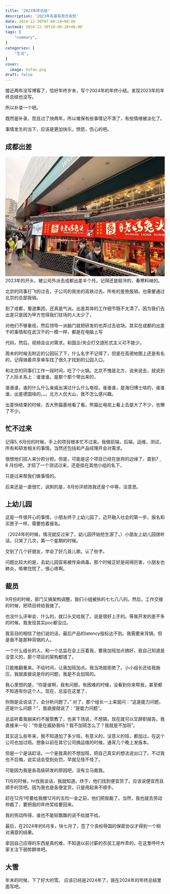 ```yaml
---
title: "2023年终总结"
description: '2023年有喜有悲也有怒'
date: 2024-12-30T07:08:18+08:00
lastmod: 2024-12-30T10:08:28+08:00
tags: [
    "summary",
]
categories: [
    "生活",
]
cover:
  image: hefan.png
draft: false
---
```


接近两年没写博客了，恰好年终岁末，写个2024年的年终小结。发现2023年的年终总结也没写。

所以补录一个吧。

既然是补录，而且过了快两年，所以难保有些事情记不清了，有些情绪被淡化了。

事情发生的当下，应该是更加快乐，愤怒，伤心的吧。

## 成都出差

![老妈兔头](tutou.png)
2023年的开头，被公司外派去成都出差半个月。记得还是挺冷的，春寒料峭的。

北京的同事打飞的过去，子公司的我坐的高铁过去。所有的差旅报销，也需要通过北京的总部报销。

到了成都，蜀道集团，还真是气派。出差具体的工作细节既不太清了。因为我们去出差只是因为甲方觉得我们驻场的人太少了，

对他们不够重视，然后领导一派脑门就把研发的也弄过去驻场。其实在成都的出差干的事情和在武汉干的一模一样，都是在电脑上写

代码，然后，视频会议对需求。和国企/央企打交道形式主义可不能少。

周末的时候去附近的公园玩了下，什么名字不记得了，但是在高德地图上还是有名的，记得骑着共享单车找了很久才找到的公园入口。

和北京的同事们工作一段时间，吃了个火锅。北京不愧是北方，说来说去，就说到了人际关系上：谁谁谁，是那个那个带出来的，

谁谁谁，谁的什么什么亲戚出演过什么什么电视，谁谁谁，是海归博士啥的，谁谁谁，出差德国啥的。。。北方人侃大山，我不怎么感兴趣。

出差快结束的时候，去大熊猫基地看了看。熊猫比电视上看上去是大了不少，也懒了不少。

## 忙不过来

记得5, 6月份的时候，手上的项目根本忙不过来。我做前端，后端，运维，测试，所有和研发相关的事情。当然还包括和产品经理开会对需求。

很想他们招人来分担分担。但是，可能是这个项目已经在放弃的边缘了，直到7 , 8 月份吧，才招了一个测试过来，还是挂在其他小组的名下，

只是过来帮我们做事情的。

后来还是一直很忙，讽刺的是，8月份评绩效我还是个中等，没意思。

## 上幼儿园

这是一件很开心的事情，小朋友终于上幼儿园了，迈开融入社会的第一步。报名和买房子一样，需要抢着报名。

（2024年的时候，情况就反过来了，幼儿园开始抢生源了。）小朋友上幼儿园很听话，只哭了几次，第一个星期的时候。

交到了几个好朋友，学会了好几首儿歌。认了些字。

问题比较大的是，去幼儿园容易被传染病毒。那个时候正好是闹得厉害，小朋友也肺炎，咳嗽住院了，很心疼啊。


## 裁员
9月份的时候，部门又搞架构调整。我们小组被拆的七七八八的。然后，工作交接的时候，把项目转给我做了。

也没什么评审会，什么的，就口头交给我了。说是很好上手的。等我开发的差不多的时候，我发现其实poc都没过。

我盲目的相信了他们说的话，最后产品的latency指标达不到。我需要来背锅，但是我不是那种背锅的人。

一个什么组长的人，和一个总监在会上压着我，要我加班加点搞好。我自己知道是没意义的，那个项目的架构都错了，

只能推翻重来。不给时间，让我加班加点。我当场就拒绝了。小小组长还给我施压，我就直接说是你的问题，我是不会加班的。

我心里想的是，“你是谁啊，我有问题，有困难的时候，没看到你来帮我，甚至都不知道有你这个人。现在，总监在这里了，

你倒是会说话了，会分析问题了。” 对了，那个组长一上来就问：“这是能力问题，还是什么问题？”，我直接就说了：“是能力问题”。

总监听着我越来约不服管教了，也来下场说，不想搞，现在就可以交辞职报告。我直接来一句：“你是在威胁我吗？我不加班怎么了？我就是不加班”。

其实这么些年来，我不知道加了多少班，有意义的，没意义的班，都加过。在这个公司也加过班。想象以前在其它公司搞运维的时候，通宵几个晚上发版本。

但是一个是话赶话，一个是我真的不想加班，把自己真实的想法说出口了。不过我也不后悔，说实话会受到处罚，早就见怪不怪了。

可能因为我是各高级研发的原因吧，没有立马裁我。

11月的时候，hr找我谈话，我就知道。终于，他们找到便宜货了。应该说便宜而且顺手的货吧。因为我也是各便宜货，只是用起来不顺手。

赶在12月1号要给我缴12月的五险一金之前，他们把我裁了。当然，我也就去劳动仲裁了，要把我的年终奖给要回来。

我的劳动所得，谁也不能轻飘飘的说不给就不给。

最后，在2024年的6月多，快七月了，签了个丧权辱国的保密协议才得到一个相对满意的结果。

拿回自己应得的东西是真的难，不知道以前讨薪的农民工是咋弄的，在这里呼吁大家关注下弱势群体吧。

## 大雪

年末的时候，下了好大的雪。 应该已经是2024年了，我在2024年的年终总结里面写吧。
